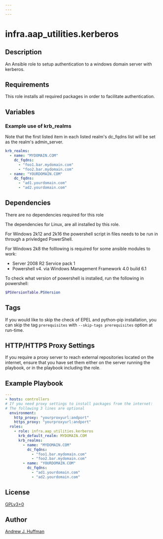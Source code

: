 ```yaml
---
---
---
```

# infra.aap\_utilities.kerberos

## Description

An Ansible role to setup authentication to a windows domain server with kerberos.

## Requirements

This role installs all required packages in order to facilitate authentication.

## Variables

### Example use of krb_realms

Note that the first listed item in each listed realm's dc_fqdns list will be set as the realm's admin_server.

```yaml
krb_realms:
  - name: "MYDOMAIN.COM"
    dc_fqdns:
      - "foo1.bar.mydomain.com"
      - "foo2.bar.mydomain.com"
  - name: "YOURDOMAIN.COM"
    dc_fqdns:
      - "ad1.yourdomain.com"
      - "ad2.yourdomain.com"
```

## Dependencies

There are no dependencies required for this role

The dependencies for Linux, are all installed by this role.

For Windows 2k12 and 2k16 the powershell script in files needs to be run in through a privledged PowerShell.

For Windows 2k8 the folllowing is required for some ansible modules to work:

* Server 2008 R2 Service pack 1
* Powershell v4. via Windows Management Framework 4.0 build 6.1

To check what version of powershell is installed, run the following in powershell:

```PowerShell
$PSVersionTable.PSVersion
```

## Tags

If you would like to skip the check of EPEL and python-pip installation,
you can skip the tag `prerequisites` with `--skip-tags prerequisites` option at run-time.

## HTTP/HTTPS Proxy Settings

If you require a proxy server to reach external repositories located on the internet,
ensure that you have set them either on the server running the playbook, or in the playbook including the role.

## Example Playbook

```yaml
---
- hosts: controllers
# If you need proxy settings to install packages from the internet:
# The following 3 lines are optional
  environment:
    http_proxy: "yourproxyurl:andport"
    https_proxy: "yourproxyurl:andport"
  roles:
    - role: infra.aap_utilities.kerberos
      krb_default_realm: MYDOMAIN.COM
      krb_realms:
        - name: "MYDOMAIN.COM"
          dc_fqdns:
            - "foo1.bar.mydomain.com"
            - "foo2.bar.mydomain.com"
        - name: "YOURDOMAIN.COM"
          dc_fqdns:
            - "ad1.yourdomain.com"
            - "ad2.yourdomain.com"
```

## License

[GPLv3+0](https://github.com/redhat-cop/aap_utilities#licensing)

## Author

[Andrew J. Huffman](https://github.com/ahuffman)
